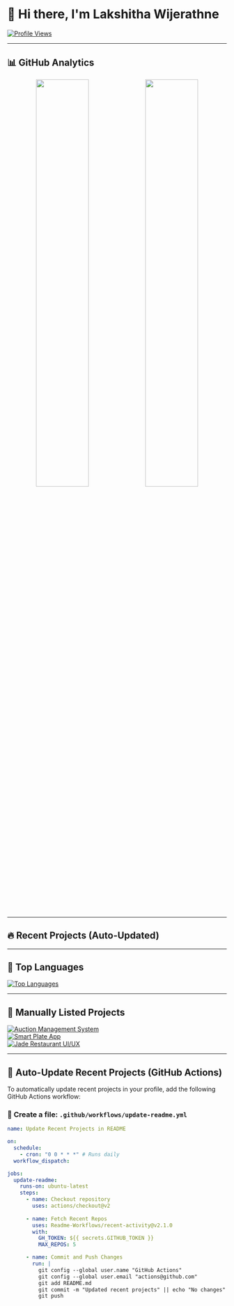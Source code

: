 # 👋 Hi there, I'm Lakshitha Wijerathne  

[![Profile Views](https://komarev.com/ghpvc/?username=mlswijerathne&label=Profile%20Views&color=brightgreen&style=flat)](https://github.com/mlswijerathne)

---

## 📊 GitHub Analytics  

<div align="center">
  <img src="https://github-readme-streak-stats.herokuapp.com/?user=mlswijerathne&theme=transparent&hide_border=true" width="49%" />
  <img src="https://github-profile-summary-cards.vercel.app/api/cards/stats?username=mlswijerathne&theme=github_dark" width="49%" />
</div>

---

## 🔥 Recent Projects (Auto-Updated)  

<!-- GitHub Action Will Auto-Update This Section -->
<!-- START_SECTION:recent_repos -->
<!-- END_SECTION:recent_repos -->

---

## 🚀 Top Languages  
[![Top Languages](https://github-readme-stats.vercel.app/api/top-langs/?username=mlswijerathne&langs_count=6&layout=compact&theme=github_dark)](https://github.com/mlswijerathne)

---

## 📂 Manually Listed Projects  
[![Auction Management System](https://img.shields.io/badge/GitHub-Auction_Management_System-blue?style=for-the-badge&logo=github)](https://github.com/mlswijerathne/auction-management)  
[![Smart Plate App](https://img.shields.io/badge/GitHub-Smart_Plate_App-green?style=for-the-badge&logo=github)](https://github.com/mlswijerathne/smart-plate)  
[![Jade Restaurant UI/UX](https://img.shields.io/badge/GitHub-Jade_Restaurant_UIX-orange?style=for-the-badge&logo=github)](https://github.com/mlswijerathne/jade-review)  

---

## 🔄 Auto-Update Recent Projects (GitHub Actions)  
To automatically update recent projects in your profile, add the following GitHub Actions workflow:

### 📌 **Create a file:** `.github/workflows/update-readme.yml`
```yaml
name: Update Recent Projects in README

on:
  schedule:
    - cron: "0 0 * * *" # Runs daily
  workflow_dispatch:

jobs:
  update-readme:
    runs-on: ubuntu-latest
    steps:
      - name: Checkout repository
        uses: actions/checkout@v2
        
      - name: Fetch Recent Repos
        uses: Readme-Workflows/recent-activity@v2.1.0
        with:
          GH_TOKEN: ${{ secrets.GITHUB_TOKEN }}
          MAX_REPOS: 5

      - name: Commit and Push Changes
        run: |
          git config --global user.name "GitHub Actions"
          git config --global user.email "actions@github.com"
          git add README.md
          git commit -m "Updated recent projects" || echo "No changes"
          git push